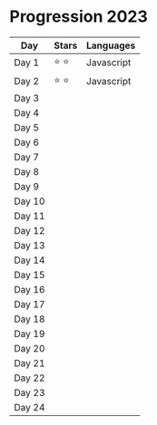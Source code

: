 # Progression 2023

| Day    | Stars         | Languages  |
| ------ | ------------- | ---------- |
| Day 1  | :star: :star: | Javascript |
| Day 2  | :star: :star: | Javascript |
| Day 3  | | |
| Day 4  | | |
| Day 5  | | |
| Day 6  | | |
| Day 7  | | |
| Day 8  | | |
| Day 9  | | |
| Day 10 | | |
| Day 11 |               |            |
| Day 12 |               |            |
| Day 13 |  | |
| Day 14 |               |            |
| Day 15 |               |            |
| Day 16 |               |            |
| Day 17 |               |            |
| Day 18 |               |            |
| Day 19 |               |            |
| Day 20 |               |            |
| Day 21 |               |            |
| Day 22 |               |            |
| Day 23 |               |            |
| Day 24 |               |            |
